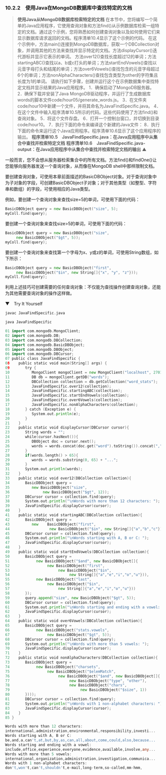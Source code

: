 ### 10.2.2　使用Java在MongoDB数据库中查找特定的文档

> **使用Java从MongoDB数据库检索特定的文档**
> 在本节中，您将编写一个简单的Java应用程序，它使用查询对象和方法find()从示例数据库检索一组特定的文档。通过这个示例，您将熟悉如何创建查询对象以及如何使用它们来显示数据库请求返回的文档。程序清单10.4显示了这个示例的代码。
> 在这个示例中，方法main()连接到MongoDB数据库，获取一个DBCollection对象，并调用其他的方法来查找并显示特定的文档。方法displayCursor()迭代游标并显示它表示的单词。
> 方法over12()查找长度超过12的单词；方法startingABC()查找以a、b或c打头的单词；方法startEndVowels()查找以元音字母打头和结尾的单词；方法over6Vowels()查找包含的元音字母超过6个的单词；方法nonAlphaCharacters()查找包含类型为other的字符集且长度为1的单词。
> 请执行如下步骤，创建并运行这个在示例数据集中查找特定文档并显示结果的Java应用程序。
> 1．确保启动了MongoDB服务器。
> 2．确保下载并安装了Java MongoDB驱动程序，并运行了生成数据库words的脚本文件code/hour05/generate_words.js。
> 3．在文件夹code/hour10中新建一个文件，并将其命名为JavaFindSpecific.java。
> 4．在这个文件中输入程序清单10.5所示的代码。这些代码使用了方法find()和查询对象。
> 5．将这个文件存盘。
> 6．打开一个控制台窗口，并切换到目录code/hour10。
> 7．执行下面的命令来编译这个新建的Java文件：
> 8．执行下面的命令来运行这个Java应用程序。程序清单10.6显示了这个应用程序的输出。
> **程序清单10.5　JavaFindSpecific.java：在Java应用程序中从集合中查找并检索特定文档**
> **程序清单10.6　JavaFindSpecific.java-output：在Java应用程序中从集合中查找并检索特定文档的输出**
> ▲

一般而言，您不会想从服务器检索集合中的所有文档。方法find()和findOne()让您能够向服务器发送一个查询对象，从而像在MongoDB shell中那样限制文档。

要创建查询对象，可使用本章前面描述的BasicDBObject对象。对于查询对象中为子对象的字段，可创建BasicDBObject子对象；对于其他类型（如整型、字符串和数组）的字段，可使用相应的Java类型。

例如，要创建一个查询对象来查找size=5的单词，可使用下面的代码：

```go
BasicDBObject query = new BasicDBObject("size", 5);
myColl.find(query);
```

要创建一个查询对象来查找size>5的单词，可使用下面的代码：

```go
BasicDBObject query = new BasicDBObject("size",
     new BasicDBObject("$gt", 5));
myColl.find(query);
```

要创建一个查询对象来查找第一个字母为x、y或z的单词，可使用String数组，如下所示：

```go
BasicDBObject query = new BasicDBObject("first",
     new BasicDBObject("$in", new String[]{"x", "y", "z"}));
myColl.find(query);
```

利用上述技巧可创建需要的任何查询对象：不仅能为查找操作创建查询对象，还能为其他需要查询对象的操作这样做。

▼　Try It Yourself

```go
javac JavaFindSpecific.java
```

```go
java JavaFindSpecific
```

```go
01 import com.mongodb.MongoClient;
02 import com.mongodb.DB;
03 import com.mongodb.DBCollection;
04 import com.mongodb.BasicDBObject;
05 import com.mongodb.DBObject;
06 import com.mongodb.DBCursor;
07 public class JavaFindSpecific {
08    public static void main(String[] args) {
09       try {
10          MongoClient mongoClient = new MongoClient("localhost", 27017);
11          DB db = mongoClient.getDB("words");
12          DBCollection collection = db.getCollection("word_stats");
13          JavaFindSpecific.over12(collection);
14          JavaFindSpecific.startingABC(collection);
15          JavaFindSpecific.startEndVowels(collection);
16          JavaFindSpecific.over6Vowels(collection);
17          JavaFindSpecific.nonAlphaCharacters(collection);
18       } catch (Exception e) {
19          System.out.println(e);
20       }
21    }
22    public static void displayCursor(DBCursor cursor){
23       String words = "";
24       while(cursor.hasNext()){
25          DBObject doc = cursor.next();
26          words = words.concat(doc.get("word").toString()).concat(",");
27       }
28       if(words.length() > 65){
29          words = words.substring(0, 65) + "...";
30       }
31       System.out.println(words);
32    }
33    public static void over12(DBCollection collection){
34       BasicDBObject query =
35          new BasicDBObject("size",
36               new BasicDBObject("$gt", 12));
37       DBCursor cursor = collection.find(query);
38       System.out.println("\nWords with more than 12 characters: ");
39       JavaFindSpecific.displayCursor(cursor);
40    }
41    public static void startingABC(DBCollection collection){
42       BasicDBObject query =
43          new    BasicDBObject("first",
44                  new BasicDBObject("$in", new String[]{"a","b","c"}));
45       DBCursor cursor = collection.find(query);
46       System.out.println("\nWords starting with A, B or C: ");
47       JavaFindSpecific.displayCursor(cursor);
48    }
49    public static void startEndVowels(DBCollection collection){
50       BasicDBObject query =
51            new BasicDBObject("$and", new BasicDBObject[]{
52                 new BasicDBObject("first",
53                      new BasicDBObject("$in",
54                           new String[]{"a","e","i","o","u"})),
55            new BasicDBObject("last",
56                 new BasicDBObject("$in",
57                      new String[]{"a","e","i","o","u"}))
58       });
59       query.append("size", new BasicDBObject("$gt", 5));
60       DBCursor cursor = collection.find(query);
61       System.out.println("\nWords starting and ending with a vowel: ");
62       JavaFindSpecific.displayCursor(cursor);
63    }
64    public static void over6Vowels(DBCollection collection){
65       BasicDBObject query =
66            new BasicDBObject("stats.vowels",
67                 new BasicDBObject("$gt", 5));
68       DBCursor cursor = collection.find(query);
69       System.out.println("\nWords with more than 5 vowels: ");
70       JavaFindSpecific.displayCursor(cursor);
71    }
72    public static void nonAlphaCharacters(DBCollection collection){
73       BasicDBObject query =
74            new BasicDBObject("charsets",
75                 new BasicDBObject("$elemMatch",
76                      new BasicDBObject("$and", new BasicDBObject[]{
77                           new BasicDBObject("type", "other"),
78                           new BasicDBObject("chars",
79                                new BasicDBObject("$size", 1))
80       })));
81       DBCursor cursor = collection.find(query);
82       System.out.println("\nWords with 1 non-alphabet characters: ");
83       JavaFindSpecific.displayCursor(cursor);
84    }
85 }
```

```go
Words with more than 12 characters:
international,administration,environmental,responsibility,investi...
Words starting with A, B or C:
be,and,a,can't,at,but,by,as,can,all,about,come,could,also,because...
Words starting and ending with a vowel:
include,office,experience,everyone,evidence,available,involve,any...
Words with more than 5 vowels:
international,organization,administration,investigation,communica...
Words with 1 non-alphabet characters:
don't,won't,can't,shouldn't,e-mail,long-term,so-called,mm-hmm,
```

